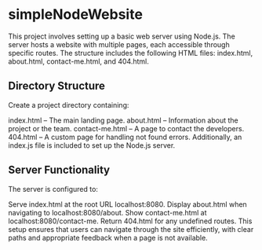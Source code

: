# simpleNodeWebsite

This project involves setting up a basic web server using Node.js. The server hosts a website with multiple pages, each accessible through specific routes. The structure includes the following HTML files: index.html, about.html, contact-me.html, and 404.html.

## Directory Structure
Create a project directory containing:

index.html – The main landing page.
about.html – Information about the project or the team.
contact-me.html – A page to contact the developers.
404.html – A custom page for handling not found errors.
Additionally, an index.js file is included to set up the Node.js server.

## Server Functionality
The server is configured to:

Serve index.html at the root URL localhost:8080.
Display about.html when navigating to localhost:8080/about.
Show contact-me.html at localhost:8080/contact-me.
Return 404.html for any undefined routes.
This setup ensures that users can navigate through the site efficiently, with clear paths and appropriate feedback when a page is not available.